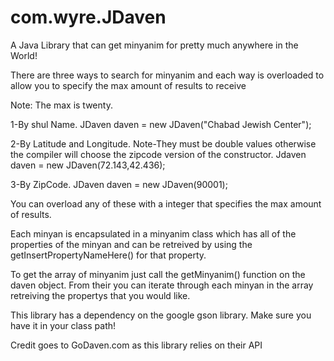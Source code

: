 # com.wyre.JDaven
A Java Library that can get minyanim for pretty much anywhere in the World!

There are three ways to search for minyanim and each way is overloaded to allow you to specify the max amount of results to receive

Note: The max is twenty.

1-By shul Name. JDaven daven = new JDaven("Chabad Jewish Center");

2-By Latitude and Longitude. Note-They must be double values otherwise the compiler will choose the zipcode version of the constructor. Jdaven daven = new JDaven(72.143,42.436);


3-By ZipCode. JDaven daven = new JDaven(90001);

You can overload any of these with a integer that specifies the max amount of results.

Each minyan is encapsulated in a minyanim class which has all of the properties of the minyan and can be retreived by using the getInsertPropertyNameHere() for that property.

To get the array of minyanim just call the getMinyanim() function on the daven object. From their you can iterate through each minyan in the array retreiving the propertys that you would like.

This library has a dependency on the google gson library. Make sure you have it in your class path!

Credit goes to GoDaven.com as this library relies on their API

